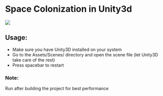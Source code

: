 # Space Colonization in Unity3d

<img src="misc/Space-Colonization.gif" />

## Usage:
- Make sure you have Unity3D installed on your system
- Go to the Assets/Scenes/ directory and open the scene file (let Unity3D take care of the rest)
- Press spacebar to restart

### Note:
Run after building the project for best performance
